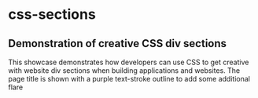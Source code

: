 # css-sections
<h2> Demonstration of creative CSS div sections </h2>

This showcase demonstrates how developers can use CSS to get creative with website div sections when building applications and websites. The page title is shown with a purple text-stroke outline to add some additional flare
